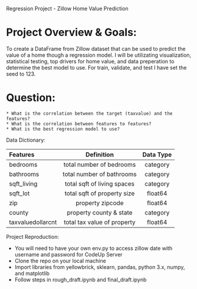 Regression Project - Zillow Home Value Prediction

# Project Overview & Goals:
To create a DataFrame from Zillow dataset that can be used to predict the value of a home though a regression model. I will be utilizating visualization, statistical testing, top drivers for home value, and data preperation to determine the best model to use. For train, validate, and test I have set the seed to 123.

# Question:
    * What is the correlation between the target (taxvalue) and the features?
    * What is the correlation between features to features?
    * What is the best regression model to use?


Data Dictionary:

| Features                       | Definition                                         | Data Type |
|:-------------------------------|:--------------------------------------------------:|:---------:|
| bedrooms                       | total number of bedrooms                           | category  |
| bathrooms                      | total number of bathrooms                          | category  |
| sqft_living                    | total sqft of living spaces | category             | float64   |
| sqft_lot                       | total sqft of property size                        | float64   |
| zip                            | property zipcode                                   | float64   |
| county                         | property county & state                            | category  |
| taxvaluedollarcnt              | total tax value of property                        | float64   |


Project Reproduction:
* You will need to have your own env.py to access zillow date with username and password for CodeUp Server
* Clone the repo on your local machine
* Import libraries from yellowbrick, sklearn, pandas, python 3.x, numpy, and matplotlib
* Follow steps in rough_draft.ipynb and final_draft.ipynb